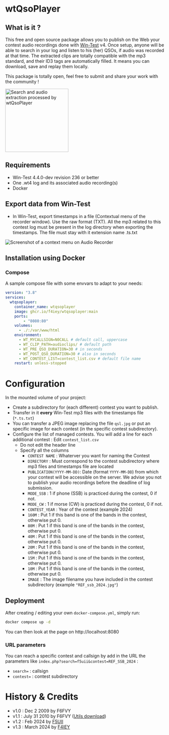 # wtQsoPlayer

## What is it ?

This free and open source package allows you to publish on the Web your contest audio recordings done with [Win-Test](http://www.win-test.com/) v4.
Once setup, anyone will be able to search in your log and listen to his (her) QSOs, if audio was recorded at that time.
The extracted clips are totally compatible with the mp3 standard, and their ID3 tags are automatically filled. It means you can download, save and replay them locally.

This package is totally open, feel free to submit and share your work with the community !

<img src="wtQsoPlayer.svg" alt="Search and audio extraction processed by wtQsoPlayer" width="200">

## Requirements

- Win-Test 4.4.0-dev revision 236 or better
- One .wt4 log and its associated audio recording(s)
- Docker


## Export data from Win-Test

- In Win-Test, export timestamps in a file (Contextual menu of the recorder window). Use the raw format (TXT). All the mp3 related to this contest log must be present in the log directory when exporting the timestamps. The file must stay with it extension name .ts.txt

![Screenshot of a context menu on Audio Recorder](wtQSOPlayer%20Export%20Audio%20timestamp.png)

## Installation using Docker

### Compose
A sample compose file with some envvars to adapt to your needs:
```yml
version: "3.8"
services:
  wtqsoplayer:
    container_name: wtqsoplayer
    image: ghcr.io/f4iey/wtqsoplayer:main
    ports:
        - "8080:80"
    volumes:
      - ./:/var/www/html
    environment:
      - WT_MYCALLSIGN=N0CALL # default call, uppercase
      - WT_CLIP_PATH=audioclips/ # default path
      - WT_PRE_QSO_DURATION=30 # in seconds
      - WT_POST_QSO_DURATION=30 # also in seconds
      - WT_CONTEST_LIST=contest_list.csv # default file name
    restart: unless-stopped
```
# Configuration
In the mounted volume of your project: 
- Create a subdirectory for (each different) contest you want to publish.
 - Transfer in it **every** Win-Test mp3 files with the timestamps file (`*.ts.txt`)
 - You can transfer a JPEG image replacing the file `qsl.jpg` or put an specific image for each contest (in the specific contest subdirectory).
- Configure the list of managed contests. You will add a line for each additional contest : Edit `contest_list.csv`
  - Do not edit the header line
  - Specify all the columns
    - `CONTEST NAME` : Whaterver you want for naming the Contest
    - `DIRECTORY` : Must correspond to the contest subdirectory where mp3 files and timestamps file are located
    - `PUBLICATION(YYYY-MM-DD)`: Date (format `YYYY-MM-DD`) from which your contest will be accessible on the server. We advise you not to publish your audio recordings before the deadline of log submission.
    - `MODE_SSB` :  1 if phone (SSB) is practiced during the contest, 0 if not.
    - `MODE_CW` : 1 if morse (CW) is practiced during the contest, 0 if not.
    - `CONTEST_YEAR` : Year of the contest (example 2024)
    - `160M` : Put 1 if this band is one of the bands in the contest, otherwise put 0.
    - `80M` : Put 1 if this band is one of the bands in the contest, otherwise put 0.
    - `40M` : Put 1 if this band is one of the bands in the contest, otherwise put 0.
    - `20M` : Put 1 if this band is one of the bands in the contest, otherwise put 0.
    - `15M` : Put 1 if this band is one of the bands in the contest, otherwise put 0.
    - `10M` : Put 1 if this band is one of the bands in the contest, otherwise put 0.
    - `IMAGE` : The image filename you have included in the contest subdirectory (example `"REF_ssb_2024.jpg"`)

## Deployment

After creating / editing your own `docker-compose.yml`, simply run:
```sh
docker compose up -d
```
You can then look at the page on http://localhost:8080

### URL parameters

You can reach a specific contest and callsign by add in the URL the parameters like `index.php?search=f5uii&contest=REF_SSB_2024` :
- `search=` : callsign
- `contest=` : contest subdirectory

# History & Credits

- v1.0 : Dec 2 2009 by F6FVY
- v1.1 : July 31 2010 by F6FVY ([Utils download](http://download.win-test.com/utils/))
- v1.2 : Feb 2024 by [F5UII](https://www.f5uii.net)
- v1.3 : March 2024 by [F4IEY](https://github.com/f4iey)




